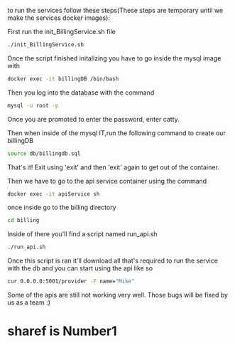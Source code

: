 to run the services follow these steps(These steps are temporary until we make the services docker images):

First run the init_BillingService.sh file
```sh
./init_BillingService.sh
```

Once the script finished initalizing you have to go inside the mysql image with
```sh
docker exec -it billingDB /bin/bash
```

Then you log into the database with the command
```sh
mysql -u root -p
```

Once you are promoted to enter the password, enter catty.

Then when inside of the mysql IT,run the following command to create our billingDB
```sh
source db/billingdb.sql
```

That's it! Exit using 'exit' and then 'exit' again to get out of the container.

Then we have to go to the api service container using the command
```sh
docker exec -it apiService sh
```
once inside go to the billing directory
```sh
cd billing
```

Inside of there you'll find a script named run_api.sh
```sh
./run_api.sh
```

Once this script is ran it'll download all that's required to run the service with the db and you can start using the api like so
```sh
cur 0.0.0.0:5001/provider -F name="Mike"
```
Some of the apis are still not working very well. Those bugs will be fixed by us as a team :)
# sharef is Number1